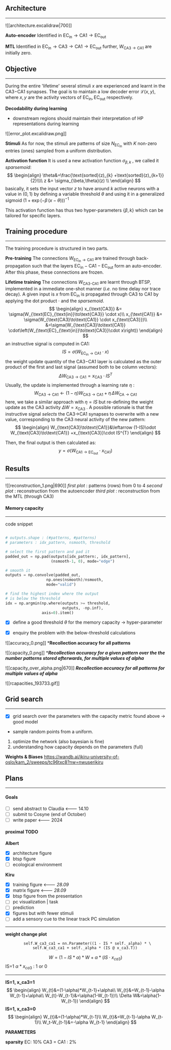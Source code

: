 ## Architecture
---

![[architecture.excalidraw|700]]

**Auto-encoder**
Identified in $\text{EC}_{\text{in}}\to \text{CA1}\to \text{EC}_{\text{out}}$

**MTL**
Identified in $\text{EC}_{\text{in}}\to \text{CA3}\to \text{CA1}\to \text{EC}_{\text{out}}$ further, $W_{\text{CA3}\to \text{CA1}}$ are initially zero.

## Objective
---
During the entire 'lifetime' several stimuli $x$ are experienced and learnt in the CA3$-$CA1 synapses. The goal is to maintain a low decoder error $\mathcal{L}(x,y)$, where $x,y$ are the activity vectors of $\text{EC}_{\text{in}},\text{EC}_{\text{out}}$ respectively.

**Decodability during learning**
- downstream regions should maintain their interpretation of HP representations during learning


![[error_plot.excalidraw.png]]


**Stimuli**
As for now, the stimuli are patterns of size $N_{\text{EC}_{\text{in}}}$ with $K$ non-zero entries (ones) sampled from a uniform distribution.

**Activation function**
It is used a new activation function $\sigma_{\beta, k}$ , we called it *sparsemoid*:
$$
\begin{align}
\theta&=\frac{\text{sorted}(z)_{k} +\text{sorted}(z)_{k+1}}{2}\\\\
z &= \sigma_{\beta,\theta}(z) \\
\end{align}
$$
basically, it sets the input vector $z$ to have around $k$ active neurons with a value in $(0, 1)$ by defining a variable threshold $\theta$ and using it in a generalized sigmoid $(1 + \exp{(-\beta\,(x - \theta)}))^{-1}$ 

This activation function has thus two hyper-parameters $\{\beta, k\}$ which can be tailored for specific layers. 

## Training procedure
---
The training procedure is structured in two parts.


**Pre-training** 
The connections $W_{\text{EC}_\text{in}\to\text{CA1}}$ are trained through back-propagation such that the layers $\text{EC}_{\text{in}}-\text{CA1}-\text{EC}_{\text{out}}$ form an auto-encoder.  After this phase, these connections are frozen.


**Lifetime training**
The connections  $W_{\text{CA3-CA1}}$ are learnt through BTSP, implemented in a immediate one-shot manner (*i.e.* no time delay nor trace decay).
A given input is $x$ from $\text{EC}_{\text{in}}$ is propagated through CA3 to CA1 by applying the dot product $\cdot$ and the *sparsemoid*.
$$
\begin{align}
x_{\text{CA3}} &= \sigma(W_{\text{EC}_{\text{in}}\to\text{CA3}} \cdot x)\\ 
x_{\text{CA1}} &= \sigma(W_{\text{CA3}\to\text{CA1}} \cdot x_{\text{CA3}})\\
&=\sigma(W_{\text{CA3}\to\text{CA1}} \cdot\left(W_{\text{EC}_{\text{in}}\to\text{CA3}}\cdot x\right))
\end{align} 
$$ 
an instructive signal is computed in CA1:  $$ IS = \sigma(W_{\text{EC}_{\text{in}}\to\text{CA1}}\cdot x)$$
the weight update quantity of the CA3$-$CA1 layer is calculated as the outer product of the first and last signal (assumed both to be column vectors): $$ \Delta W_{\text{CA3}\to\text{CA1}} = x_{\text{CA3}} \cdot IS^{T} $$ 
Usually, the update is implemented through a learning rate $\eta$ : 
$$ 
W_{\text{CA3}\to\text{CA1}}\leftarrow (1-\eta)W_{\text{CA3}\to\text{CA1}} +\eta\,\Delta W_{\text{CA}\to\text{CA1}} 
$$
here, we take a similar approach with $\eta=IS$ but re-defining the weight update as the CA3 activity  $\Delta W=x_{\text{CA3}}$ . A possible rationale is that the instructive signal *selects* the CA3$\to$CA1 synapses to overwrite with a new value, corresponding to the CA3 neural activity of the new pattern: 
$$ 
\begin{align}
W_{\text{CA3}\to\text{CA1}}&\leftarrow (1-IS)\odot W_{\text{CA3}\to\text{CA1}} +x_{\text{CA3}}\cdot IS^{T}
\end{align}
$$

Then, the final output is then calculated as: 
$$
y=\sigma(W_{\text{CA1}\to\text{EC}_\text{out}}\cdot x_{\text{CA1}})
$$ 

## Results 
---
![[reconstruction_1.png|690]]
*first plot* : patterns (rows) from 0 to 4
*second plot* : reconstruction from the autoencoder
*third plot* : reconstruction from the MTL (through CA3)


#### Memory capacity
---

code snippet
```python

# outputs.shape : (#patterns, #patterns)
# parameters : idx_pattern, nsmooth, threshold

# select the first pattern and pad it
padded_out = np.pad(outputs[idx_pattern:, idx_pattern],
					(nsmooth-1, 0), mode="edge")

# smooth it
outputs = np.convolve(padded_out,
				  np.ones(nsmooth)/nsmooth,
				  mode="valid")

# find the highest index where the output
# is below the threshold
idx = np.argmin(np.where(outputs >= threshold,
						 outputs, -np.inf),
				axis=0).item()

```


- [x] define a good threshold $\theta$ for the memory capacity -> hyper-parameter
- [x] enquiry the problem with the below-threshold calculations


![[accuracy_0.png]]
***Recollection accuracy for all patterns**

![[capacity_0.png]]
****Recollection accuracy for a given pattern over the the number patterns stored afterwards, for multiple values of alpha***

![[capacity_over_alpha.png|670]]
***Recollection accuracy for all patterns for multiple values of alpha***


![[rcapacities_193733.gif]]



## Grid search
---
- [x] grid search over the parameters with the capacity metric found above -> good model

- sample random points from a uniform.

1) optimize the network (also bayesian is fine)
2) understanding how capacity depends on the parameters (full)

**Weights & Biases**
https://wandb.ai/ikiru-university-of-oslo/kam_2/sweeps/tc96txc8?nw=nwuserikiru


## Plans
---

#### Goals
- [ ] send abstract to Claudia <--- 14.10
- [ ] submit to Cosyne (end of October)
- [ ] write paper <--- 2024

#### proximal TODO

**Albert**
- [x] architecture figure
- [x] btsp figure
- [ ] ecological environment

**Kiru**
- [x] training figure <--- *28.09*
- [x] matrix figure   <--- *28.09*
- [x] btsp figure from the presentation
- [ ] pc visualization | task
- [ ] prediction
- [x] figures but with fewer stimuli
- [ ] add a sensory cue to the linear track PC simulation

---
**weight change plot** 

            self.W_ca3_ca1 = nn.Parameter((1 - IS * self._alpha) * \
                self.W_ca3_ca1 + self._alpha * (IS @ x_ca3.T))

$$
W = (1-IS*\alpha) * W + \alpha * (IS \cdot x_{ca3})
$$
IS=1
	$\alpha * x_{ca3}$ : 1 or 0

---

**IS=1, x_ca3=1**
$$
\begin{align}
W_{t}&=(1-\alpha)*W_{t-1}+\alpha\\
W_{t}&=W_{t-1}-\alpha W_{t-1}+\alpha\\
W_{t}-W_{t-1}&=\alpha(1-W_{t-1})\\
\Delta W&=\alpha(1-W_{t-1})
\end{align}
$$
**IS=1, x_ca3=0**
$$
\begin{align}
W_{t}&=(1-\alpha)*W_{t-1}\\
W_{t}&=W_{t-1}-\alpha W_{t-1}\\
W_t-W_{t-1}&=-\alpha W_{t-1}
\end{align}
$$


**PARAMETERS**

**sparsity**
EC: 10%
CA3 = CA1 : 2%

